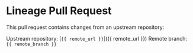 # Lineage Pull Request

This pull request contains changes from an upstream repository:

Upstream repository: [`{{ remote_url }}`]({{ remote_url }})
Remote branch: `{{ remote_branch }}`
